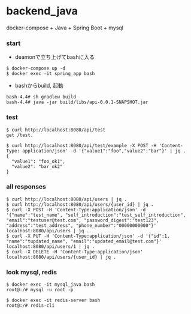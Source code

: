 # backend_java
docker-compose + Java + Spring Boot + mysql

### start
- deamonで立ち上げてbashに入る
```
$ docker-compose up -d
$ docker exec -it spring_app bash
```
- bashからbuild, 起動
```
bash-4.4# sh gradlew build
bash-4.4# java -jar build/libs/api-0.0.1-SNAPSHOT.jar
```

### test
```
$ curl http://localhost:8080/api/test
get /test.

$ curl http://localhost:8080/api/test/example -X POST -H 'Content-Type: application/json' -d '{"value1":"foo","value2":"bar"}' | jq .
{
  "value1": "foo_ok1",
  "value2": "bar_ok2"
}
```

### all responses
```
$ curl http://localhost:8080/api/users | jq .
$ curl http://localhost:8080/api/users/{user_id} | jq . 
$ curl -X POST -H 'Content-Type:application/json' -d '{"name":"test_name", "self_introduction":"test_self_introduction", "email":"testuser@test.com", "password_digest":"test123", "address":"test_address", "phone_number":"00000000000"}' localhost:8080/api/users | jq .
$ curl -X PUT -H 'Content-Type:application/json' -d '{"id":1, "name":"tupdated_name", "email":"updated_email@test.com"}' localhost:8080/api/users/1 | jq .
$ curl -X DELETE -H 'Content-Type:application/json'  localhost:8080/api/users/{user_id} | jq .
```

### look mysql, redis
```
$ docker exec -it mysql_java bash
root@:/# mysql -u root -p

$ docker exec -it redis-server bash
root@:/# redis-cli
```
